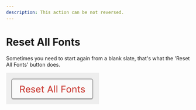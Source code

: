 ```yaml
---
description: This action can be not reversed.
---
```


# Reset All Fonts

Sometimes you need to start again from a blank slate, that's what the 'Reset All Fonts' button does.

![](../../.gitbook/assets/image%20%283%29.png)

